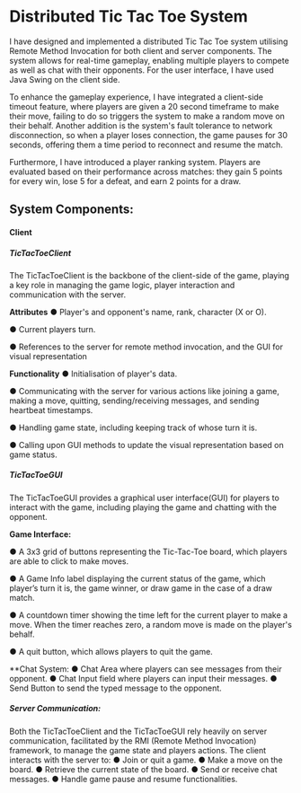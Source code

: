 # Distributed Tic Tac Toe System

I have designed and implemented a distributed Tic Tac Toe system utilising
Remote Method Invocation for both client and server components. The system allows for
real-time gameplay, enabling multiple players to compete as well as chat with their opponents.
For the user interface, I have used Java Swing on the client side.

To enhance the gameplay experience, I have integrated a client-side timeout feature, where
players are given a 20 second timeframe to make their move, failing to do so triggers the system
to make a random move on their behalf. Another addition is the system's fault tolerance to
network disconnection, so when a player loses connection, the game pauses for 30 seconds,
offering them a time period to reconnect and resume the match.

Furthermore, I have introduced a player ranking system. Players are evaluated based on their
performance across matches: they gain 5 points for every win, lose 5 for a defeat, and earn 2
points for a draw.

## System Components:

#### Client
##### TicTacToeClient

The TicTacToeClient is the backbone of the client-side of the game, playing a key role in
managing the game logic, player interaction and communication with the server.

**Attributes**
● Player's and opponent's name, rank, character (X or O).

● Current players turn.

● References to the server for remote method invocation, and the GUI for visual
representation

**Functionality**
● Initialisation of player's data.

● Communicating with the server for various actions like joining a game, making a move,
quitting, sending/receiving messages, and sending heartbeat timestamps.

● Handling game state, including keeping track of whose turn it is.

● Calling upon GUI methods to update the visual representation based on game status.

##### TicTacToeGUI
The TicTacToeGUI provides a graphical user interface(GUI) for players to interact with the
game, including playing the game and chatting with the opponent.

**Game Interface:**

● A 3x3 grid of buttons representing the Tic-Tac-Toe board, which players are able to click
to make moves.

● A Game Info label displaying the current status of the game, which player’s turn it is, the
game winner, or draw game in the case of a draw match.

● A countdown timer showing the time left for the current player to make a move. When
the timer reaches zero, a random move is made on the player's behalf.

● A quit button, which allows players to quit the game.

**Chat System:
● Chat Area where players can see messages from their opponent.
● Chat Input field where players can input their messages.
● Send Button to send the typed message to the opponent.
##### Server Communication:
Both the TicTacToeClient and the TicTacToeGUI rely heavily on server communication,
facilitated by the RMI (Remote Method Invocation) framework, to manage the game state and
players actions. The client interacts with the server to:
● Join or quit a game.
● Make a move on the board.
● Retrieve the current state of the board.
● Send or receive chat messages.
● Handle game pause and resume functionalities.

